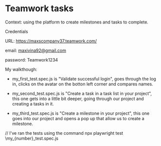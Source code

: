 
# Teamwork tasks

Context: using the platform to create milestones and tasks to complete.

Credentials

URL: https://maxscompany37.teamwork.com/

email: maxivina92@gmail.com

password: Teamwork1234

My walkthough:

* my_first_test.spec.js is "Validate successful login", goes through the log in, clicks on the avatar on the botton left corner and compares names.

* my_second_test.spec.js is "Create a task in a task list in your project", this one gets into a little bit deeper, going through our project and creating a tasks in it.

* my_third_test.spec.js is "Create a milestone in your project", this one goes into our project and opens a pop up that allow us to create a milestone.

// I've ran the tests using the command npx playwright test \my_{number}_test.spec.js
